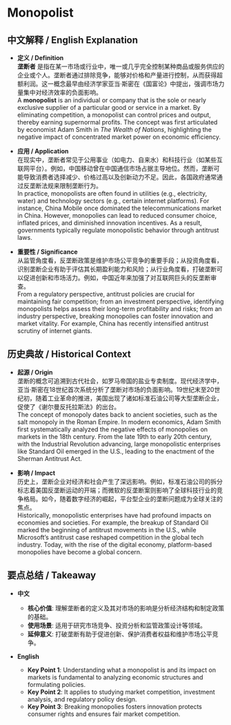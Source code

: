 # Monopolist

## 中文解释 / English Explanation

* **定义 / Definition**  
  **垄断者** 是指在某一市场或行业中，唯一或几乎完全控制某种商品或服务供应的企业或个人。垄断者通过排除竞争，能够对价格和产量进行控制，从而获得超额利润。这一概念最早由经济学家亚当·斯密在《国富论》中提出，强调市场力量集中对经济效率的负面影响。  
  A **monopolist** is an individual or company that is the sole or nearly exclusive supplier of a particular good or service in a market. By eliminating competition, a monopolist can control prices and output, thereby earning supernormal profits. The concept was first articulated by economist Adam Smith in *The Wealth of Nations*, highlighting the negative impact of concentrated market power on economic efficiency.

* **应用 / Application**  
  在现实中，垄断者常见于公用事业（如电力、自来水）和科技行业（如某些互联网平台）。例如，中国移动曾在中国通信市场占据主导地位。然而，垄断可能导致消费者选择减少、价格过高以及创新动力不足。因此，各国政府通常通过反垄断法规来限制垄断行为。  
  In practice, monopolists are often found in utilities (e.g., electricity, water) and technology sectors (e.g., certain internet platforms). For instance, China Mobile once dominated the telecommunications market in China. However, monopolies can lead to reduced consumer choice, inflated prices, and diminished innovation incentives. As a result, governments typically regulate monopolistic behavior through antitrust laws.

* **重要性 / Significance**  
  从监管角度看，反垄断政策是维护市场公平竞争的重要手段；从投资角度看，识别垄断企业有助于评估其长期盈利能力和风险；从行业角度看，打破垄断可以促进创新和市场活力。例如，中国近年来加强了对互联网巨头的反垄断审查。  
  From a regulatory perspective, antitrust policies are crucial for maintaining fair competition; from an investment perspective, identifying monopolists helps assess their long-term profitability and risks; from an industry perspective, breaking monopolies can foster innovation and market vitality. For example, China has recently intensified antitrust scrutiny of internet giants.

## 历史典故 / Historical Context

* **起源 / Origin**  
  垄断的概念可追溯到古代社会，如罗马帝国的盐业专卖制度。现代经济学中，亚当·斯密在18世纪首次系统分析了垄断对市场的负面影响。19世纪末至20世纪初，随着工业革命的推进，美国出现了诸如标准石油公司等大型垄断企业，促使了《谢尔曼反托拉斯法》的出台。  
  The concept of monopoly dates back to ancient societies, such as the salt monopoly in the Roman Empire. In modern economics, Adam Smith first systematically analyzed the negative effects of monopolies on markets in the 18th century. From the late 19th to early 20th century, with the Industrial Revolution advancing, large monopolistic enterprises like Standard Oil emerged in the U.S., leading to the enactment of the Sherman Antitrust Act.

* **影响 / Impact**  
  历史上，垄断企业对经济和社会产生了深远影响。例如，标准石油公司的拆分标志着美国反垄断运动的开端；而微软的反垄断案则影响了全球科技行业的竞争格局。如今，随着数字经济的崛起，平台型企业的垄断问题成为全球关注的焦点。  
  Historically, monopolistic enterprises have had profound impacts on economies and societies. For example, the breakup of Standard Oil marked the beginning of antitrust movements in the U.S., while Microsoft’s antitrust case reshaped competition in the global tech industry. Today, with the rise of the digital economy, platform-based monopolies have become a global concern.

## 要点总结 / Takeaway

* **中文**  
  - **核心价值**: 理解垄断者的定义及其对市场的影响是分析经济结构和制定政策的基础。  
  - **使用场景**: 适用于研究市场竞争、投资分析和监管政策设计等领域。  
  - **延伸意义**: 打破垄断有助于促进创新、保护消费者权益和维护市场公平竞争。

* **English**  
  - **Key Point 1**: Understanding what a monopolist is and its impact on markets is fundamental to analyzing economic structures and formulating policies.  
  - **Key Point 2**: It applies to studying market competition, investment analysis, and regulatory policy design.  
  - **Key Point 3**: Breaking monopolies fosters innovation protects consumer rights and ensures fair market competition.